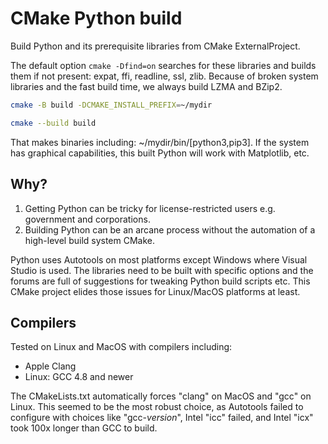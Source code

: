 # CMake Python build

Build Python and its prerequisite libraries from CMake ExternalProject.

The default option `cmake -Dfind=on` searches for these libraries and builds them if not present: expat, ffi, readline, ssl,  zlib.
Because of broken system libraries and the fast build time, we always build LZMA and BZip2.

```sh
cmake -B build -DCMAKE_INSTALL_PREFIX=~/mydir

cmake --build build
```

That makes binaries including: ~/mydir/bin/[python3,pip3].
If the system has graphical capabilities, this built Python will work with Matplotlib, etc.

## Why?

1. Getting Python can be tricky for license-restricted users e.g. government and corporations.
2. Building Python can be an arcane process without the automation of a high-level build system CMake.

Python uses Autotools on most platforms except Windows where Visual Studio is used.
The libraries need to be built with specific options and the forums are full of suggestions for tweaking Python build scripts etc.
This CMake project elides those issues for Linux/MacOS platforms at least.

## Compilers

Tested on Linux and MacOS with compilers including:

* Apple Clang
* Linux: GCC 4.8 and newer

The CMakeLists.txt automatically forces "clang" on MacOS and "gcc" on Linux.
This seemed to be the most robust choice, as Autotools failed to configure with choices like "gcc-*version*", Intel "icc" failed, and Intel "icx" took 100x longer than GCC to build.
